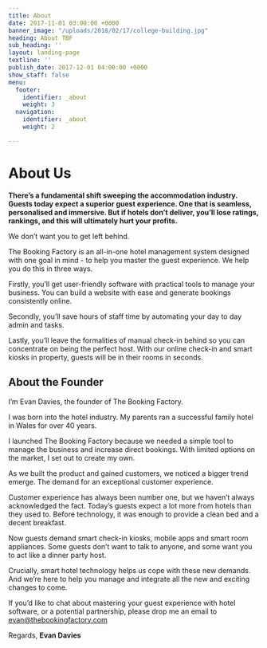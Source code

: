 ```yaml
---
title: About
date: 2017-11-01 03:00:00 +0000
banner_image: "/uploads/2018/02/17/college-building.jpg"
heading: About TBF
sub_heading: ''
layout: landing-page
textline: ''
publish_date: 2017-12-01 04:00:00 +0000
show_staff: false
menu:
  footer:
    identifier: _about
    weight: 3
  navigation:
    identifier: _about
    weight: 2

---
```

# About Us

**There’s a fundamental shift sweeping the accommodation industry. Guests today expect a superior guest experience. One that is seamless, personalised and immersive. But if hotels don’t deliver, you’ll lose ratings, rankings, and this will ultimately hurt your profits.**

We don’t want you to get left behind.

The Booking Factory is an all-in-one hotel management system designed with one goal in mind - to help you master the guest experience. We help you do this in three ways.

Firstly, you’ll get user-friendly software with practical tools to manage your business. You can build a website with ease and generate bookings consistently online.

Secondly, you’ll save hours of staff time by automating your day to day admin and tasks.

Lastly, you’ll leave the formalities of manual check-in behind so you can concentrate on being the perfect host. With our online check-in and smart kiosks in property, guests will be in their rooms in seconds.

## About the Founder

I’m Evan Davies, the founder of The Booking Factory.

I was born into the hotel industry. My parents ran a successful family hotel in Wales for over 40 years.

I launched The Booking Factory because we needed a simple tool to manage the business and increase direct bookings. With limited options on the market, I set out to create my own.

As we built the product and gained customers, we noticed a bigger trend emerge. The demand for an exceptional customer experience.

Customer experience has always been number one, but we haven’t always acknowledged the fact. Today’s guests expect a lot more from hotels than they used to. Before technology, it was enough to provide a clean bed and a decent breakfast.

Now guests demand smart check-in kiosks, mobile apps and smart room appliances. Some guests don’t want to talk to anyone, and some want you to act like a dinner party host.

Crucially, smart hotel technology helps us cope with these new demands. And we’re here to help you manage and integrate all the new and exciting changes to come.

If you’d like to chat about mastering your guest experience with hotel software, or a potential partnership, please drop me an email to evan@thebookingfactory.com

Regards, **Evan Davies**